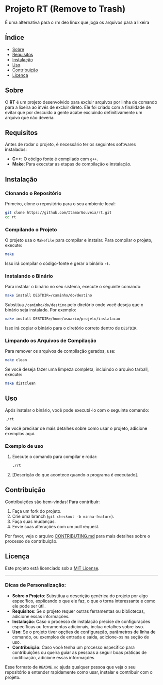 # Projeto RT (Remove to Trash)

É uma alternativa para o rm deo linux que joga os arquivos para a lixeira 

## Índice

- [Sobre](#sobre)
- [Requisitos](#requisitos)
- [Instalação](#instalação)
- [Uso](#uso)
- [Contribuição](#contribuição)
- [Licença](#licença)

## Sobre

O **RT** é um projeto desenvolvido para excluir arquivos por linha de comando para a lixeira ao invés de excluir direto. Ele foi criado com a finalidade de evitar que por descuido a gente acabe excluindo definitivamente um arquivo que não deveria.

## Requisitos

Antes de rodar o projeto, é necessário ter os seguintes softwares instalados:

- **C++**: O código fonte é compilado com `g++`.
- **Make**: Para executar as etapas de compilação e instalação.


## Instalação

### Clonando o Repositório

Primeiro, clone o repositório para o seu ambiente local:

```bash
git clone https://github.com/ItamarGouveia/rt.git
cd rt
```

### Compilando o Projeto

O projeto usa o `Makefile` para compilar e instalar. Para compilar o projeto, execute:

```bash
make
```

Isso irá compilar o código-fonte e gerar o binário `rt`.

### Instalando o Binário

Para instalar o binário no seu sistema, execute o seguinte comando:

```bash
make install DESTDIR=/caminho/do/destino
```

Substitua `/caminho/do/destino` pelo diretório onde você deseja que o binário seja instalado. Por exemplo:

```bash
make install DESTDIR=/home/usuario/projeto/instalacao
```

Isso irá copiar o binário para o diretório correto dentro de `DESTDIR`.

### Limpando os Arquivos de Compilação

Para remover os arquivos de compilação gerados, use:

```bash
make clean
```

Se você deseja fazer uma limpeza completa, incluindo o arquivo tarball, execute:

```bash
make distclean
```

## Uso

Após instalar o binário, você pode executá-lo com o seguinte comando:

```bash
./rt
```

Se você precisar de mais detalhes sobre como usar o projeto, adicione exemplos aqui.

### Exemplo de uso

1. Execute o comando para compilar e rodar:
   ```bash
   ./rt
   ```

2. [Descrição do que acontece quando o programa é executado].

## Contribuição

Contribuições são bem-vindas! Para contribuir:

1. Faça um fork do projeto.
2. Crie uma branch (`git checkout -b minha-feature`).
3. Faça suas mudanças.
4. Envie suas alterações com um pull request.

Por favor, veja o arquivo [CONTRIBUTING.md](CONTRIBUTING.md) para mais detalhes sobre o processo de contribuição.

## Licença

Este projeto está licenciado sob a [MIT License](LICENSE).

---

### Dicas de Personalização:

- **Sobre o Projeto**: Substitua a descrição genérica do projeto por algo específico, explicando o que ele faz, o que o torna interessante e como ele pode ser útil.
- **Requisitos**: Se o projeto requer outras ferramentas ou bibliotecas, adicione essas informações.
- **Instalação**: Caso o processo de instalação precise de configurações específicas ou ferramentas adicionais, inclua detalhes sobre isso.
- **Uso**: Se o projeto tiver opções de configuração, parâmetros de linha de comando, ou exemplos de entrada e saída, adicione-os na seção de uso.
- **Contribuição**: Caso você tenha um processo específico para contribuições ou queira guiar as pessoas a seguir boas práticas de codificação, adicione essas informações.

Esse formato de `README.md` ajuda qualquer pessoa que veja o seu repositório a entender rapidamente como usar, instalar e contribuir com o projeto.
